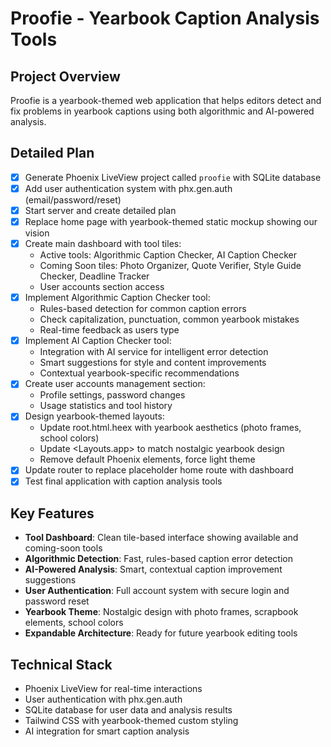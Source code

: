 # Proofie - Yearbook Caption Analysis Tools

## Project Overview
Proofie is a yearbook-themed web application that helps editors detect and fix problems in yearbook captions using both algorithmic and AI-powered analysis.

## Detailed Plan
- [x] Generate Phoenix LiveView project called `proofie` with SQLite database
- [x] Add user authentication system with phx.gen.auth (email/password/reset)
- [x] Start server and create detailed plan
- [x] Replace home page with yearbook-themed static mockup showing our vision
- [x] Create main dashboard with tool tiles:
  - Active tools: Algorithmic Caption Checker, AI Caption Checker
  - Coming Soon tiles: Photo Organizer, Quote Verifier, Style Guide Checker, Deadline Tracker
  - User accounts section access
- [x] Implement Algorithmic Caption Checker tool:
  - Rules-based detection for common caption errors
  - Check capitalization, punctuation, common yearbook mistakes
  - Real-time feedback as users type
- [x] Implement AI Caption Checker tool:
  - Integration with AI service for intelligent error detection
  - Smart suggestions for style and content improvements
  - Contextual yearbook-specific recommendations
- [x] Create user accounts management section:
  - Profile settings, password changes
  - Usage statistics and tool history
- [x] Design yearbook-themed layouts:
  - Update root.html.heex with yearbook aesthetics (photo frames, school colors)
  - Update <Layouts.app> to match nostalgic yearbook design
  - Remove default Phoenix elements, force light theme
- [x] Update router to replace placeholder home route with dashboard
- [x] Test final application with caption analysis tools

## Key Features
- **Tool Dashboard**: Clean tile-based interface showing available and coming-soon tools
- **Algorithmic Detection**: Fast, rules-based caption error detection
- **AI-Powered Analysis**: Smart, contextual caption improvement suggestions  
- **User Authentication**: Full account system with secure login and password reset
- **Yearbook Theme**: Nostalgic design with photo frames, scrapbook elements, school colors
- **Expandable Architecture**: Ready for future yearbook editing tools

## Technical Stack
- Phoenix LiveView for real-time interactions
- User authentication with phx.gen.auth
- SQLite database for user data and analysis results
- Tailwind CSS with yearbook-themed custom styling
- AI integration for smart caption analysis

